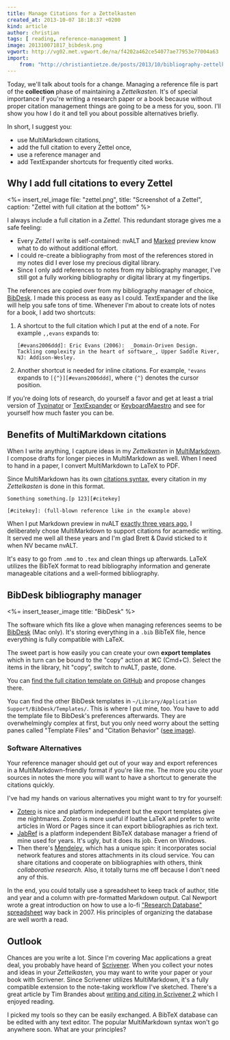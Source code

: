 ```yaml
---
title: Manage Citations for a Zettelkasten
created_at: 2013-10-07 18:18:37 +0200
kind: article
author: christian
tags: [ reading, reference-management ]
image: 201310071817_bibdesk.png
vgwort: http://vg02.met.vgwort.de/na/f4202a462ce54077ae77953e77004a63
import:
    from: "http://christiantietze.de/posts/2013/10/bibliography-zettelkasten/"
---
```


Today, we'll talk about tools for a change.  Managing a reference file is part of the **collection** phase of maintaining a _Zettelkasten._  It's of special importance if you're writing a research paper or a book because without proper citation management things are going to be a mess for you, soon.  I'll show you how I do it and tell you about possible alternatives briefly.

In short, I suggest you:

* use MultiMarkdown citations,
* add the full citation to every Zettel once,
* use a reference manager and
* add TextExpander shortcuts for frequently cited works.

## Why I add full citations to every Zettel

<%= insert_rel_image file: "zettel.png", title: "Screenshot of a Zettel", caption: "Zettel with full citation at the bottom" %>

I always include a full citation in a _Zettel._  This redundant storage gives me a safe feeling:  

* Every _Zettel_ I write is self-contained:  nvALT and [Marked](http://marked2app.com/) preview know what to do without additional effort.
* I could re-create a bibliography from most of the references stored in my notes did I ever lose my precious digital library.
* Since I only add references to notes from my bibliography manager, I've still got a fully working bibliography or digital library at my fingertips.

The references are copied over from my bibliography manager of choice, [BibDesk][].  I made this process as easy as I could.  TextExpander and the like will help you safe tons of time.  Whenever I'm about to create lots of notes for a book, I add two shortcuts:

1.  A shortcut to the full citation which I put at the end of a note.  For example `,,evans` expands to:
    
        [#evans2006ddd]: Eric Evans (2006):  _Domain-Driven Design. Tackling complexity in the heart of software_, Upper Saddle River, NJ: Addison-Wesley.
2.  Another shortcut is needed for inline citations.  For example, `°evans` expands to `[{^}][#evans2006ddd]`, where `{^}` denotes the cursor position.

If you're doing lots of research, do yourself a favor and get at least a trial version of [Typinator][tn] or [TextExpander][tx] or [KeyboardMaestro][km] and see for yourself how much faster you can be.

[tn]: http://www.ergonis.com/products/typinator/
[tx]: http://smilesoftware.com/TextExpander/
[km]: http://www.keyboardmaestro.com

## Benefits of MultiMarkdown citations

When I write anything, I capture ideas in my _Zettelkasten_ in [MultiMarkdown][mmd].  I compose drafts for longer pieces in MultiMarkdown as well.  When I need to hand in a paper, I convert MultiMarkdown to LaTeX to PDF. 

Since MultiMarkdown has its own [citations syntax][mmdcit], every citation in my _Zettelkasten_ is done in this format.

    Something something.[p 123][#citekey]
    
    [#citekey]: (full-blown reference like in the example above)

When I put Markdown preview in nvALT [exactly three years ago][mmdnv], I deliberately chose MultiMarkdown to support citations for acamedic writing.  It served me well all these years and I'm glad Brett & David sticked to it when NV became nvALT.

It's easy to go from `.mmd` to `.tex` and clean things up afterwards.  LaTeX utilizes the BibTeX format to read bibliography information and generate manageable citations and a well-formed bibliography.  

[mmd]: http://fletcherpenney.net/multimarkdown/
[mmdnv]: /posts/2010/10/markdown-hud-nv/
[mmdcit]: http://fletcher.github.io/peg-multimarkdown/#citations

## BibDesk bibliography manager

<%= insert_teaser_image title: "BibDesk" %>

The software which fits like a glove when managing references seems to be [BibDesk][] (Mac only).  It's storing everything in a `.bib` BibTeX file, hence everything is fully compatible with LaTeX.

The sweet part is how easily you can create your own **export templates** which in turn can be bound to the "copy" action at ⌘C (Cmd+C).  Select the items in the library, hit "copy", switch to nvALT, paste, done.

You can [find the full citation template on GitHub][exp] and propose changes there.  

<script src="https://gist.github.com/DivineDominion/6870769.js"></script>

You can find the other BibDesk templates in `~/Library/Application Support/BibDesk/Templates/`.  This is where I put mine, too.  You have to add the template file to BibDesk's preferences afterwards.  They are overwhelmingly complex at first, but you only need worry about the setting panes called "Template Files" and "Citation Behavior" ([see image](<%= rel_url_for 'config.png' %>)). 

[bibdesk]: http://bibdesk.sourceforge.net/
[exp]: https://gist.github.com/DivineDominion/6870769

### Software Alternatives

Your reference manager should get out of your way and export references in a MultiMarkdown-friendly format if you're like me.  The more you cite your sources in notes the more you will want to have a shortcut to generate the citations quickly.

I've had my hands on various alternatives you might want to try for yourself:

*   [Zotero][] is nice and platform independent but the export templates give me nightmares.  Zotero is more useful if loathe LaTeX and prefer to write articles in Word or Pages since it can export bibliographies as rich text.
*   [JabRef][] is a platform independent BibTeX database manager a friend of mine used for years.  It's ugly, but it does its job.  Even on Windows.
*   Then there's [Mendeley][], which has a unique spin:  it incorporates social network features and stores attachments in its cloud service.  You can share citations and cooperate on bibliographies with others, think _collaborative research._  Also, it totally turns me off because I don't need any of this.

In the end, you could totally use a spreadsheet to keep track of author, title and year and a column with pre-formatted Markdown output.  Cal Newport wrote a great introduction on how to use a lo-fi ["Research Database" spreadsheet][rdb] way back in 2007.  His principles of organizing the database are well worth a read.

[zotero]: http://www.zotero.org/
[mendeley]: http://www.mendeley.com/
[jabref]: http://jabref.sourceforge.net/
[rdb]: http://calnewport.com/blog/2007/10/01/monday-master-class-how-to-build-a-paper-research-database/

## Outlook

Chances are you write a lot.  Since I'm covering Mac applications a great deal, you probably have heard of [Scrivener][].  When you collect your notes and ideas in your _Zettelkasten,_ you may want to write your paper or your book with Scrivener.  Since Scrivener utilizes MultiMarkdown, it's a fully compatible extension to the note-taking workflow I've sketched.  There's a great article by Tim Brandes about [writing and citing in Scrivener 2][scr] which I enjoyed reading.

I picked my tools so they can be easily exchanged.  A BibTeX database can be edited with any text editor.  The popular MultiMarkdown syntax won't go anywhere soon.  What are your principles?

[scrivener]: http://www.literatureandlatte.com/scrivener.php
[scr]: http://timbrandes.com/blog/2012/02/28/howto-write-your-thesis-in-latex-using-scrivener-2-multimarkdown-3-and-bibdesk/


